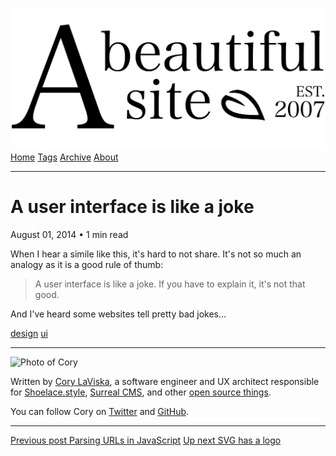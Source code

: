 <a href="../../index.html" class="header-link"><img src="../../images/logos/wordmark.svg" alt="A Beautiful Site" class="wordmark" /></a> <a href="../../index.html" class="nav-item">Home</a> <a href="../../tags/index.html" class="nav-item">Tags</a> <a href="../index.html" class="nav-item">Archive</a> <a href="../../about/index.html" class="nav-item">About</a>

------------------------------------------------------------------------

A user interface is like a joke
===============================

August 01, 2014 • 1 min read

When I hear a simile like this, it's hard to not share. It's not so much an analogy as it is a good rule of thumb:

> A user interface is like a joke. If you have to explain it, it's not that good.

And I've heard some websites tell pretty bad jokes...

<a href="../../tags/design/index.html" class="post-tag">design</a> <a href="../../tags/ui/index.html" class="post-tag">ui</a>

------------------------------------------------------------------------

<img src="http://0.gravatar.com/avatar/bf1b3b95fd5b096a3592247c29667b33?s=512" alt="Photo of Cory" class="avatar avatar-small" />

Written by [Cory LaViska](../../index-4.html), a software engineer and UX architect responsible for [Shoelace.style](https://shoelace.style/), [Surreal CMS](https://www.surrealcms.com/), and other [open source things](https://github.com/claviska).

You can follow Cory on [Twitter](https://twitter.com/bgooonz) and [GitHub](https://github.com/claviska).

------------------------------------------------------------------------

<a href="../parsing-urls-in-javascript/index.html" class="post-nav-previous"><span class="small">Previous post</span> Parsing URLs in JavaScript</a> <a href="../svg-has-a-logo/index.html" class="post-nav-next"><span class="small">Up next</span> SVG has a logo</a>
